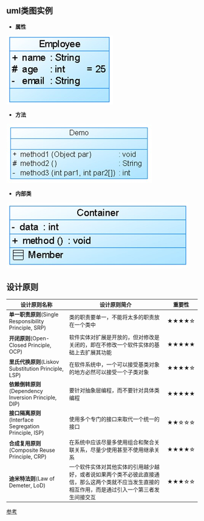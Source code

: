## uml类图实例
* **属性**

![](../../img/pattern/uml1.png)

* **方法**

![](../../img/pattern/uml2.png)

  


* **内部类**

![](../../img/pattern/uml3.png)



## 设计原则

| 设计原则名称                                           | 设计原则简介                                                 | 重要性 |
| ------------------------------------------------------ | ------------------------------------------------------------ | ------ |
| **单一职责原则**(Single Responsibility Principle, SRP) | 类的职责要单一，不能将太多的职责放在一个类中                 | ★★★★☆  |
| **开闭原则**(Open-Closed Principle, OCP)               | 软件实体对扩展是开放的，但对修改是关闭的，即在不修改一个软件实体的基础上去扩展其功能 | ★★★★★  |
| **里氏代换原则**(Liskov Substitution Principle, LSP)   | 在软件系统中，一个可以接受基类对象的地方必然可以接受一个子类对象 | ★★★★☆  |
| **依赖倒转原则**(Dependency Inversion Principle, DIP)  | 要针对抽象层编程，而不要针对具体类编程                       | ★★★★★  |
| **接口隔离原则**(Interface Segregation Principle, ISP) | 使用多个专门的接口来取代一个统一的接口                       | ★★☆☆☆  |
| **合成复用原则**(Composite Reuse Principle, CRP)       | 在系统中应该尽量多使用组合和聚合关联关系，尽量少使用甚至不使用继承关系 | ★★★★☆  |
| **迪米特法则**(Law of Demeter, LoD)                    | 一个软件实体对其他实体的引用越少越好，或者说如果两个类不必彼此直接通信，那么这两个类就不应当发生直接的相互作用，而是通过引入一个第三者发生间接交互 | ★★★☆☆  |

[参考](https://www.cnblogs.com/WindSun/p/10223080.html)

